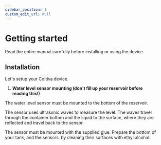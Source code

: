 ```yaml
---
sidebar_position: 1
custom_edit_url: null
---
```


# Getting started
Read the entire manual carefully before installing or using the device.

## Installation

Let's setup your Coltiva device.

1. **Water level sensor mounting (don't fill up your reservoir before reading this!)**

The water level sensor must be mounted to the bottom of the reservoir.

The sensor uses ultrasonic waves to measure the level. The waves travel through the container bottom and the liquid to the surface, where they are reflected and travel back to the sensor.

The sensor must be mounted with the supplied glue. Prepare the bottom of your tank, and the sensors, by cleaning their surfaces with ethyl alcohol.

